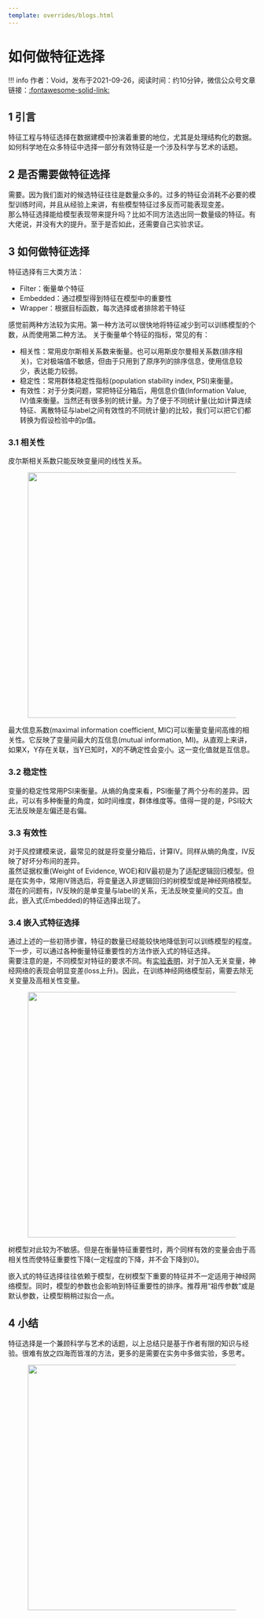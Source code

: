 ```yaml
---
template: overrides/blogs.html
---
```


# 如何做特征选择

!!! info 
    作者：Void，发布于2021-09-26，阅读时间：约10分钟，微信公众号文章链接：[:fontawesome-solid-link:](https://mp.weixin.qq.com/s/3oJdhYxrIoRqbvYGnH0cKQ)

## 1 引言

特征工程与特征选择在数据建模中扮演着重要的地位，尤其是处理结构化的数据。如何科学地在众多特征中选择一部分有效特征是一个涉及科学与艺术的话题。  


## 2 是否需要做特征选择

需要。因为我们面对的候选特征往往是数量众多的。过多的特征会消耗不必要的模型训练时间，并且从经验上来讲，有些模型特征过多反而可能表现变差。  
那么特征选择能给模型表现带来提升吗？比如不同方法选出同一数量级的特征。有大佬说，并没有大的提升。至于是否如此，还需要自己实验求证。

## 3 如何做特征选择

特征选择有三大类方法：

- Filter：衡量单个特征
- Embedded：通过模型得到特征在模型中的重要性
- Wrapper：根据目标函数，每次选择或者排除若干特征

感觉前两种方法较为实用。第一种方法可以很快地将特征减少到可以训练模型的个数，从而使用第二种方法。
关于衡量单个特征的指标，常见的有：

- 相关性：常用皮尔斯相关系数来衡量。也可以用斯皮尔曼相关系数(排序相关)，它对极端值不敏感，但由于只用到了原序列的排序信息，使用信息较少，表达能力较弱。
- 稳定性：常用群体稳定性指标(population stability index, PSI)来衡量。
- 有效性：对于分类问题，常把特征分箱后，用信息价值(Information Value, IV)值来衡量。当然还有很多别的统计量。为了便于不同统计量(比如计算连续特征、离散特征与label之间有效性的不同统计量)的比较，我们可以把它们都转换为假设检验中的p值。

### 3.1 相关性

皮尔斯相关系数只能反映变量间的线性关系。  

<figure>
  <img src="https://files.mdnice.com/user/15233/4b64aee2-3ce9-48e7-b676-b059681aca41.jpg" width="500" />
</figure>

最大信息系数(maximal information coefficient, MIC)可以衡量变量间高维的相关性。它反映了变量间最大的互信息(mutual information, MI)。从直观上来讲，如果X，Y存在关联，当Y已知时，X的不确定性会变小。这一变化值就是互信息。

### 3.2 稳定性

变量的稳定性常用PSI来衡量。从熵的角度来看，PSI衡量了两个分布的差异。因此，可以有多种衡量的角度，如时间维度，群体维度等。值得一提的是，PSI较大无法反映是左偏还是右偏。

### 3.3 有效性

对于风控建模来说，最常见的就是将变量分箱后，计算IV。同样从熵的角度，IV反映了好坏分布间的差异。  
虽然证据权重(Weight of Evidence, WOE)和IV最初是为了适配逻辑回归模型。但是在实务中，常用IV筛选后，将变量送入非逻辑回归的树模型或是神经网络模型。  
潜在的问题有，IV反映的是单变量与label的关系，无法反映变量间的交互。由此，嵌入式(Embedded)的特征选择出现了。

### 3.4 嵌入式特征选择

通过上述的一些初筛步骤，特征的数量已经能较快地降低到可以训练模型的程度。下一步，可以通过各种衡量特征重要性的方法作嵌入式的特征选择。  
需要注意的是，不同模型对特征的要求不同。有[实验表明](http://www.feat.engineering/feature-selection-simulation.html)，对于加入无关变量，神经网络的表现会明显变差(loss上升)。因此，在训练神经网络模型前，需要去除无关变量及高相关性变量。

<figure>
  <img src="https://files.mdnice.com/user/15233/81aa9aa2-07cf-46dd-bae3-d50f1ebe34ee.png" width="500" />
</figure>

树模型对此较为不敏感。但是在衡量特征重要性时，两个同样有效的变量会由于高相关性而使特征重要性下降(一定程度的下降，并不会下降到0)。  

嵌入式的特征选择往往依赖于模型，在树模型下重要的特征并不一定适用于神经网络模型。同时，模型的参数也会影响到特征重要性的排序。推荐用“祖传参数”或是默认参数，让模型稍稍过拟合一点。


## 4 小结

特征选择是一个兼顾科学与艺术的话题，以上总结只是基于作者有限的知识与经验。很难有放之四海而皆准的方法，更多的是需要在实务中多做实验，多思考。

<figure>
  <img src="https://cdn.jsdelivr.net/gh/BulletTech2021/Pics/2021-6-14/1623639526512-1080P%20(Full%20HD)%20-%20Tail%20Pic.png" width="500" />
</figure>
